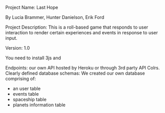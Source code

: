 Project Name: Last Hope 

By Lucia Brammer, Hunter Danielson, Erik Ford 

Project Description: This is a roll-based game that responds to user interaction to render certain experiences and events in response to user input. 

Version: 1.0 



You need to install 3js and 

Endpoints: our own API hosted by Heroku or through 3rd party API Colrs. 
Clearly defined database schemas:
We created our own database comprising of: 
- an user table
- events table
- spaceship table
- planets information table 